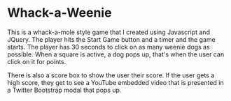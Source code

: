 # Whack-a-Weenie


This is a whack-a-mole style game that I created using Javascript and JQuery.  The player hits the Start Game button and a timer and the game starts.  The player has 30 seconds to click on as many weenie dogs as possible.  When a square is active, a dog pops up, that's when the user can click on it for points. 

There is also a score box to show the user their score.  If the user gets a high score, they get to see a YouTube embedded video that is presented in a Twitter Bootstrap modal that pops up.  
